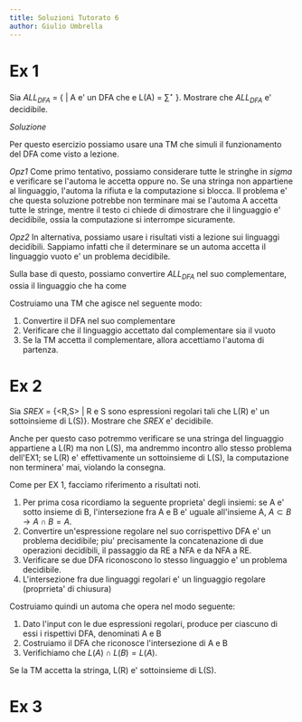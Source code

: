 ```yaml
---
title: Soluzioni Tutorato 6
author: Giulio Umbrella
---
```


# Ex 1

Sia $ALL_{DFA}$ = {<A> | A e' un DFA che e L(A) = $\sum^{\star}$ }. Mostrare che $ALL_{DFA}$ e' decidibile.

*Soluzione*

Per questo esercizio possiamo usare una TM che simuli il funzionamento del DFA come visto a lezione.

*Opz1* Come primo tentativo, possiamo considerare tutte le stringhe in $sigma$ e verificare se l'automa le accetta oppure no. Se una stringa non appartiene al linguaggio, l'automa la rifiuta e la computazione si blocca. Il problema e' che questa soluzione potrebbe non terminare mai se l'automa A accetta tutte le stringe, mentre il testo ci chiede di dimostrare che il linguaggio e' decidibile, ossia la computazione si interrompe sicuramente.

*Opz2* In alternativa, possiamo usare i risultati visti a lezione sui linguaggi decidibili. Sappiamo infatti che il determinare se un automa accetta il linguaggio vuoto e' un problema decidibile.

Sulla base di questo, possiamo convertire $ALL_{DFA}$ nel suo complementare, ossia il linguaggio che ha come

Costruiamo una TM che agisce nel seguente modo:

1. Convertire il DFA nel suo complementare
2. Verificare che il linguaggio accettato dal complementare sia il vuoto
3. Se la TM accetta il complementare, allora accettiamo l'automa di partenza.

# Ex 2

Sia $S{REX}$ = {<R,S> | R e S sono espressioni regolari tali che L(R) e' un sottoinsieme di L(S)}. Mostrare che $S{REX}$ e' decidibile.

Anche per questo caso potremmo verificare se una stringa del linguaggio appartiene a L(R) ma non L(S), ma andremmo incontro allo stesso problema dell'EX1; se L(R) e' effettivamente un sottoinsieme di L(S), la computazione non terminera' mai, violando la consegna.


Come per EX 1, facciamo riferimento a risultati noti.

1. Per prima cosa ricordiamo la seguente proprieta' degli insiemi: se A e' sotto insieme di B, l'intersezione fra A e B e' uguale all'insieme A, $A \subset B \rightarrow A \cap B = A$.
2. Convertire un'espressione regolare nel suo corrispettivo DFA e' un problema decidibile; piu' precisamente la concatenazione di due operazioni decidibili, il passaggio da RE a NFA e da NFA a RE.
3. Verificare se due DFA riconoscono lo stesso linguaggio e' un problema decidibile.
4. L'intersezione fra due linguaggi regolari e' un linguaggio regolare (proprrieta' di chiusura)

Costruiamo quindi un automa che opera nel modo seguente:

1. Dato l'input con le due espressioni regolari, produce per ciascuno di essi i rispettivi DFA, denominati A e B
2. Costruiamo il DFA che riconosce l'intersezione di A e B
3. Verifichiamo che $L(A) \cap L(B) = L(A)$.

Se la TM accetta la stringa, L(R) e' sottoinsieme di L(S).

# Ex 3

